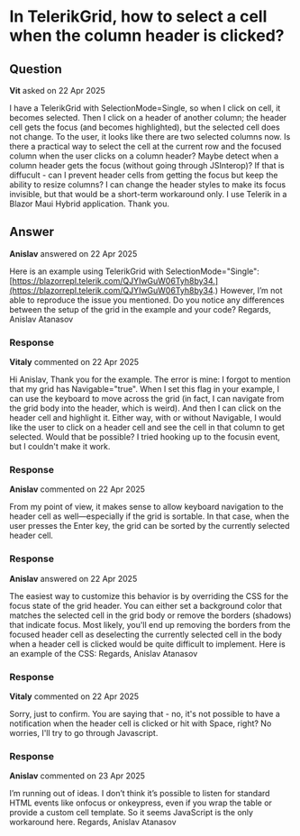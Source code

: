 # In TelerikGrid, how to select a cell when the column header is clicked?

## Question

**Vit** asked on 22 Apr 2025

I have a TelerikGrid with SelectionMode=Single, so when I click on cell, it becomes selected. Then I click on a header of another column; the header cell gets the focus (and becomes highlighted), but the selected cell does not change. To the user, it looks like there are two selected columns now. Is there a practical way to select the cell at the current row and the focused column when the user clicks on a column header? Maybe detect when a column header gets the focus (without going through JSInterop)? If that is diffucult - can I prevent header cells from getting the focus but keep the ability to resize columns? I can change the header styles to make its focus invisible, but that would be a short-term workaround only. I use Telerik in a Blazor Maui Hybrid application. Thank you.

## Answer

**Anislav** answered on 22 Apr 2025

Here is an example using TelerikGrid with SelectionMode="Single": [https://blazorrepl.telerik.com/QJYIwGuW06Tyh8by34.](https://blazorrepl.telerik.com/QJYIwGuW06Tyh8by34.) However, I’m not able to reproduce the issue you mentioned. Do you notice any differences between the setup of the grid in the example and your code? Regards, Anislav Atanasov

### Response

**Vitaly** commented on 22 Apr 2025

Hi Anislav, Thank you for the example. The error is mine: I forgot to mention that my grid has Navigable="true". When I set this flag in your example, I can use the keyboard to move across the grid (in fact, I can navigate from the grid body into the header, which is weird). And then I can click on the header cell and highlight it. Either way, with or without Navigable, I would like the user to click on a header cell and see the cell in that column to get selected. Would that be possible? I tried hooking up to the focusin event, but I couldn't make it work.

### Response

**Anislav** commented on 22 Apr 2025

From my point of view, it makes sense to allow keyboard navigation to the header cell as well—especially if the grid is sortable. In that case, when the user presses the Enter key, the grid can be sorted by the currently selected header cell.

### Response

**Anislav** answered on 22 Apr 2025

The easiest way to customize this behavior is by overriding the CSS for the focus state of the grid header. You can either set a background color that matches the selected cell in the grid body or remove the borders (shadows) that indicate focus. Most likely, you'll end up removing the borders from the focused header cell as deselecting the currently selected cell in the body when a header cell is clicked would be quite difficult to implement. Here is an example of the CSS: <style>.k-grid.k-table-th:focus,.k-grid.k-table-th.k-focus { box-shadow: none!important;
} </style> Regards, Anislav Atanasov

### Response

**Vitaly** commented on 22 Apr 2025

Sorry, just to confirm. You are saying that - no, it's not possible to have a notification when the header cell is clicked or hit with Space, right? No worries, I'll try to go through Javascript.

### Response

**Anislav** commented on 23 Apr 2025

I’m running out of ideas. I don’t think it’s possible to listen for standard HTML events like onfocus or onkeypress, even if you wrap the table or provide a custom cell template. So it seems JavaScript is the only workaround here. Regards, Anislav Atanasov
